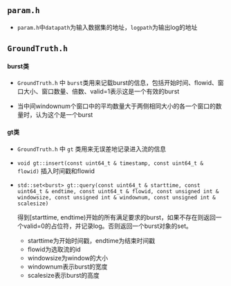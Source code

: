 ## ``param.h``
- ``param.h``中``datapath``为输入数据集的地址，``logpath``为输出log的地址

## ``GroundTruth.h``
#### burst类
- ``GroundTruth.h`` 中 ``burst``类用来记载burst的信息，包括开始时间、flowid、窗口大小、窗口数量、倍数、valid=1表示这是一个有效的burst

- 当中间windownum个窗口中的平均数量大于两侧相同大小的各一个窗口的数量时，认为这个是一个burst

#### gt类
- ``GroundTruth.h`` 中 ``gt`` 类用来无误差地记录进入流的信息

- ``void gt::insert(const uint64_t & timestamp, const uint64_t & flowid)`` 插入时间戳和flowid

- ``std::set<burst> gt::query(const uint64_t & starttime, const uint64_t & endtime, const uint64_t & flowid, const unsigned int & windowsize, const unsigned int & windownum, const unsigned int & scalesize)``

    得到[starttime, endtime)开始的所有满足要求的burst，如果不存在则返回一个valid=0的占位符，并记录log。否则返回一个burst对象的set。
    
    - starttime为开始时间戳，endtime为结束时间戳
    - flowid为选取流的id
    - windowsize为window的大小
    - windownum表示burst的宽度
    - scalesize表示burst的高度